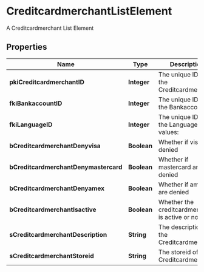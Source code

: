 

# CreditcardmerchantListElement

A Creditcardmerchant List Element

## Properties

| Name | Type | Description | Notes |
|------------ | ------------- | ------------- | -------------|
|**pkiCreditcardmerchantID** | **Integer** | The unique ID of the Creditcardmerchant |  |
|**fkiBankaccountID** | **Integer** | The unique ID of the Bankaccount |  |
|**fkiLanguageID** | **Integer** | The unique ID of the Language.  Valid values:  |Value|Description| |-|-| |1|French| |2|English| |  [optional] |
|**bCreditcardmerchantDenyvisa** | **Boolean** | Whether if visa are denied |  |
|**bCreditcardmerchantDenymastercard** | **Boolean** | Whether if mastercard are denied |  |
|**bCreditcardmerchantDenyamex** | **Boolean** | Whether if amex are denied |  |
|**bCreditcardmerchantIsactive** | **Boolean** | Whether the creditcardmerchant is active or not |  |
|**sCreditcardmerchantDescription** | **String** | The description of the Creditcardmerchant |  |
|**sCreditcardmerchantStoreid** | **String** | The storeid of the Creditcardmerchant |  |



